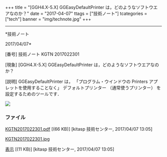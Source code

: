 ﻿+++
title = "[GGH4.X-5.X] GGEasyDefaultPrinter は，どのようなソフトウエアなのか？"
date = "2017-04-07"
ttags = ["技術ノート"]
tcategories = ["tech"]
banner = "img/technote.jpg"
+++

-----------------------------------------------------------------------------------------------------------------------------

*技術ノート

2017/04/07*


[番号]
技術ノート KGTN 2017022301

[現象]
[GGH4.X-5.X] GGEasyDefaultPrinter は，どのようなソフトウエアなのか？

[説明]
GGEasyDefaultPrinter は， 「プログラム・ウインドウの Printers
アプレットを使用することなく」 デフォルトプリンター
（通常使うプリンター） を設定するためのツールです．

![](http://techreport.kitasp.net/attachments/download/3303/KGTN2017022301.jpg)


### ファイル

 
 


[KGTN2017022301.pdf](http://techreport.kitasp.net/attachments/download/3302/KGTN2017022301.pdf)
 [(66 KB)] [kitasp 技術センター, 2017/04/07
13:05]

[KGTN2017022301.jpg](http://techreport.kitasp.net/attachments/download/3303/KGTN2017022301.jpg)

[表示](http://techreport.kitasp.net/attachments/3303/KGTN2017022301.jpg "表示")
 [(11 KB)] [kitasp 技術センター, 2017/04/07
13:05]


 


 

